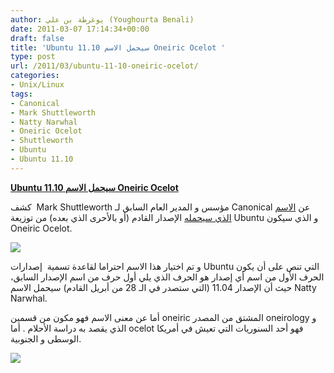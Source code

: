 ```yaml
---
author: يوغرطة بن علي (Youghourta Benali)
date: 2011-03-07 17:14:34+00:00
draft: false
title: 'Ubuntu 11.10 سيحمل الاسم Oneiric Ocelot '
type: post
url: /2011/03/ubuntu-11-10-oneiric-ocelot/
categories:
- Unix/Linux
tags:
- Canonical
- Mark Shuttleworth
- Natty Narwhal
- Oneiric Ocelot
- Shuttleworth
- Ubuntu
- Ubuntu 11.10
---
```


**[Ubuntu 11.10 سيحمل الاسم Oneiric Ocelot](https://www.it-scoop.com/2011/03/ubuntu-11-10-oneiric-ocelot)**


كشف  Mark Shuttleworth مؤسس و المدير العام السابق لـ Canonical عن [الاسم الذي سيحمله](http://www.markshuttleworth.com/archives/646) الإصدار القادم (أو بالأحرى الذي بعده) من توزيعة Ubuntu و الذي سيكون Oneiric Ocelot.


[![](https://www.it-scoop.com/wp-content/uploads/2010/03/new-logo-ubuntu-300x79.png)
](https://www.it-scoop.com/2011/03/ubuntu-11-10-oneiric-ocelot)



و تم اختيار هذا الاسم احتراما لقاعدة تسمية  إصدارات Ubuntu التي تنص على أن يكون الحرف الأول من اسم أي إصدار هو الحرف الذي يلي أول حرف من اسم الإصدار السابق، حيث أن الإصدار 11.04 (التي ستصدر في الـ 28 من أبريل القادم) سيحمل الاسم Natty Narwhal.

أما عن معنى الاسم فهو مكون من قسمين oneiric المشتق من المصدر oneirology و الذي يقصد به دراسة الأحلام . أما ocelot فهو أحد السنوريات التي تعيش في أمريكا الوسطى و الجنوبية.

[![](https://www.it-scoop.com/wp-content/uploads/2011/03/ocelot.jpg)
](https://www.it-scoop.com/2011/03/ubuntu-11-10-oneiric-ocelot)

